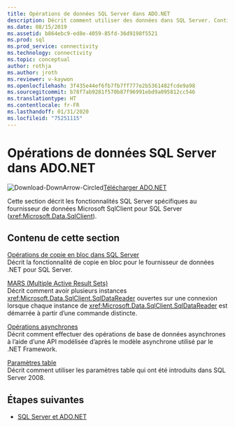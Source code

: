 ```yaml
---
title: Opérations de données SQL Server dans ADO.NET
description: Décrit comment utiliser des données dans SQL Server. Contient des sections sur les opérations de copie en bloc, MARS, les opérations asynchrones et les paramètres table.
ms.date: 08/15/2019
ms.assetid: b864ebc9-ed8e-4059-85fd-36d9198f5521
ms.prod: sql
ms.prod_service: connectivity
ms.technology: connectivity
ms.topic: conceptual
author: rothja
ms.author: jroth
ms.reviewer: v-kaywon
ms.openlocfilehash: 3f435e44ef6fb7fb7ff777e2b5361482fcde9a98
ms.sourcegitcommit: b78f7ab9281f570b87f96991ebd9a095812cc546
ms.translationtype: HT
ms.contentlocale: fr-FR
ms.lasthandoff: 01/31/2020
ms.locfileid: "75251115"
---
```

# <a name="sql-server-data-operations-in-adonet"></a>Opérations de données SQL Server dans ADO.NET

![Download-DownArrow-Circled](../../../ssdt/media/download.png)[Télécharger ADO.NET](../../sql-connection-libraries.md#anchor-20-drivers-relational-access)

Cette section décrit les fonctionnalités SQL Server spécifiques au fournisseur de données Microsoft SqlClient pour SQL Server (<xref:Microsoft.Data.SqlClient>).  
  
## <a name="in-this-section"></a>Contenu de cette section  
[Opérations de copie en bloc dans SQL Server](bulk-copy-operations-sql-server.md)  
Décrit la fonctionnalité de copie en bloc pour le fournisseur de données .NET pour SQL Server.  
  
[MARS (Multiple Active Result Sets)](multiple-active-result-sets-mars.md)  
Décrit comment avoir plusieurs instances <xref:Microsoft.Data.SqlClient.SqlDataReader> ouvertes sur une connexion lorsque chaque instance de <xref:Microsoft.Data.SqlClient.SqlDataReader> est démarrée à partir d’une commande distincte.  
  
[Opérations asynchrones](asynchronous-operations.md)  
Décrit comment effectuer des opérations de base de données asynchrones à l’aide d’une API modélisée d’après le modèle asynchrone utilisé par le .NET Framework.  
  
[Paramètres table](table-valued-parameters.md)  
Décrit comment utiliser les paramètres table qui ont été introduits dans SQL Server 2008.  
  
## <a name="next-steps"></a>Étapes suivantes
- [SQL Server et ADO.NET](index.md)
